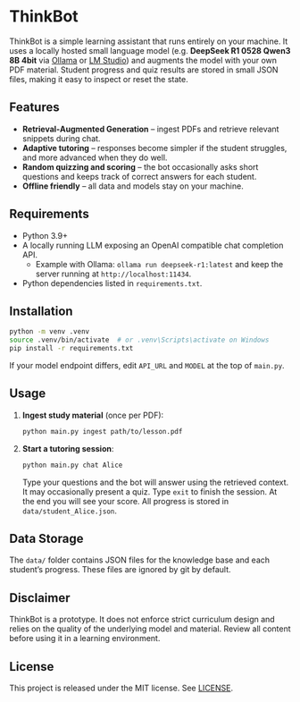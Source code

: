 # ThinkBot

ThinkBot is a simple learning assistant that runs entirely on your machine. It
uses a locally hosted small language model (e.g. **DeepSeek R1 0528 Qwen3 8B
4bit** via [Ollama](https://ollama.com) or [LM Studio](https://lmstudio.ai))
and augments the model with your own PDF material. Student progress and quiz
results are stored in small JSON files, making it easy to inspect or reset the
state.

## Features

- **Retrieval‑Augmented Generation** – ingest PDFs and retrieve relevant
  snippets during chat.
- **Adaptive tutoring** – responses become simpler if the student struggles,
  and more advanced when they do well.
- **Random quizzing and scoring** – the bot occasionally asks short questions
  and keeps track of correct answers for each student.
- **Offline friendly** – all data and models stay on your machine.

## Requirements

- Python 3.9+
- A locally running LLM exposing an OpenAI compatible chat completion API.
  - Example with Ollama: `ollama run deepseek-r1:latest` and keep the server
    running at `http://localhost:11434`.
- Python dependencies listed in `requirements.txt`.

## Installation

```bash
python -m venv .venv
source .venv/bin/activate  # or .venv\Scripts\activate on Windows
pip install -r requirements.txt
```

If your model endpoint differs, edit `API_URL` and `MODEL` at the top of
`main.py`.

## Usage

1. **Ingest study material** (once per PDF):

   ```bash
   python main.py ingest path/to/lesson.pdf
   ```

2. **Start a tutoring session**:

   ```bash
   python main.py chat Alice
   ```

   Type your questions and the bot will answer using the retrieved context. It
   may occasionally present a quiz. Type `exit` to finish the session. At the
   end you will see your score. All progress is stored in `data/student_Alice.json`.

## Data Storage

The `data/` folder contains JSON files for the knowledge base and each
student’s progress. These files are ignored by git by default.

## Disclaimer

ThinkBot is a prototype. It does not enforce strict curriculum design and
relies on the quality of the underlying model and material. Review all content
before using it in a learning environment.

## License

This project is released under the MIT license. See [LICENSE](LICENSE).

